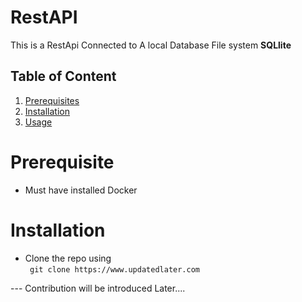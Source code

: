 # RestAPI
This is a RestApi Connected to A local Database File system **SQLlite**

## Table of Content

1. [Prerequisites](#prerequisite)
2. [Installation]()
3. [Usage]()

# Prerequisite
- Must have installed Docker 

# Installation
 - Clone the repo using  
 ` git clone https://www.updatedlater.com`

 ---  Contribution will be introduced Later.... 


